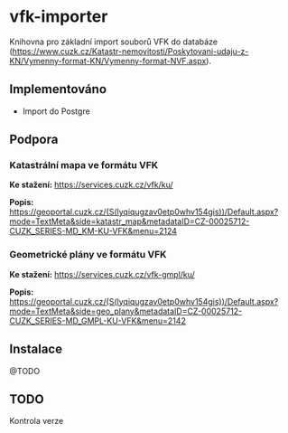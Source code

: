# vfk-importer

Knihovna pro základní import souborů VFK do databáze (https://www.cuzk.cz/Katastr-nemovitosti/Poskytovani-udaju-z-KN/Vymenny-format-KN/Vymenny-format-NVF.aspx).

## Implementováno

- Import do Postgre

## Podpora

### Katastrální mapa ve formátu VFK

**Ke stažení:** https://services.cuzk.cz/vfk/ku/

**Popis:** https://geoportal.cuzk.cz/(S(lyqiqugzav0etp0whv154gis))/Default.aspx?mode=TextMeta&side=katastr_map&metadataID=CZ-00025712-CUZK_SERIES-MD_KM-KU-VFK&menu=2124

### Geometrické plány ve formátu VFK
 
**Ke stažení:** https://services.cuzk.cz/vfk-gmpl/ku/

**Popis:** https://geoportal.cuzk.cz/(S(lyqiqugzav0etp0whv154gis))/Default.aspx?mode=TextMeta&side=geo_plany&metadataID=CZ-00025712-CUZK_SERIES-MD_GMPL-KU-VFK&menu=2142


## Instalace

@TODO

## TODO

Kontrola verze
